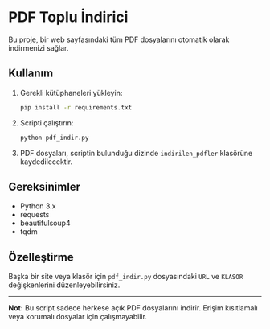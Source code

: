 # PDF Toplu İndirici

Bu proje, bir web sayfasındaki tüm PDF dosyalarını otomatik olarak indirmenizi sağlar.

## Kullanım

1. Gerekli kütüphaneleri yükleyin:
   ```bash
   pip install -r requirements.txt
   ```
2. Scripti çalıştırın:
   ```bash
   python pdf_indir.py
   ```
3. PDF dosyaları, scriptin bulunduğu dizinde `indirilen_pdfler` klasörüne kaydedilecektir.

## Gereksinimler
- Python 3.x
- requests
- beautifulsoup4
- tqdm

## Özelleştirme
Başka bir site veya klasör için `pdf_indir.py` dosyasındaki `URL` ve `KLASOR` değişkenlerini düzenleyebilirsiniz.

---

**Not:** Bu script sadece herkese açık PDF dosyalarını indirir. Erişim kısıtlamalı veya korumalı dosyalar için çalışmayabilir. 